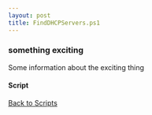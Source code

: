 ```yaml
---
layout: post
title: FindDHCPServers.ps1
---
```


### something exciting

Some information about the exciting thing

#### Script

<script src="https://gist-it.appspot.com/github.com/BanterBoy/scripts-blog/blob/master/PowerShell/scripts/activeDirectory/FindDHCPServers.ps1" crossorigin="anonymous"></script>

<a href="/menu/_pages/scripts.html">Back to Scripts</a>
